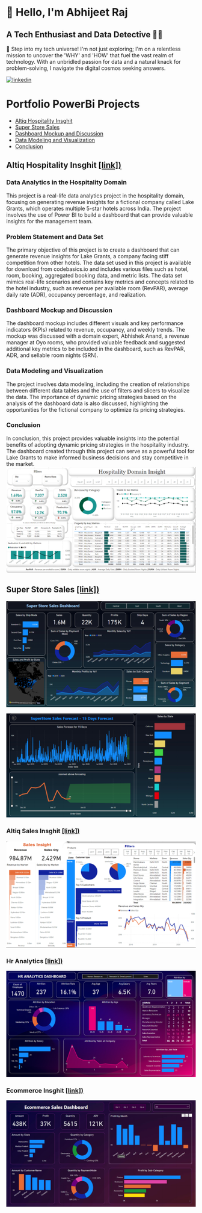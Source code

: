 
# 👋 Hello, I'm Abhijeet Raj 
## A Tech Enthusiast and Data Detective 🕵️‍♂️ 

🚀 Step into my tech universe! I'm not just exploring; I'm on a relentless mission to uncover the 'WHY' and 'HOW' that fuel the vast realm of technology. With an unbridled passion for data and a natural knack for problem-solving, I navigate the digital cosmos seeking answers.

[![linkedin](https://img.shields.io/badge/linkedin-0A66C2?style=for-the-badge&logo=linkedin&logoColor=white)](https://www.linkedin.com/aarsav)

# Portfolio PowerBi Projects
- [Altiq Hospitality Insghit](##Altiq-Hospitality-Insghit)
- [Super Store Sales](##Super-Store-Sales)
- [Dashboard Mockup and Discussion](#dashboard-mockup-and-discussion)
- [Data Modeling and Visualization](#data-modeling-and-visualization)
- [Conclusion](#conclusion)

## Altiq Hospitality Insghit [[link])](https://app.powerbi.com/links/tai7_795eb?ctid=34bd8bed-2ac1-41ae-9f08-4e0a3f11706c&pbi_source=linkShare)

### Data Analytics in the Hospitality Domain

This project is a real-life data analytics project in the hospitality domain, focusing on generating revenue insights for a fictional company called Lake Grants, which operates multiple 5-star hotels across India. The project involves the use of Power BI to build a dashboard that can provide valuable insights for the management team.

### Problem Statement and Data Set
The primary objective of this project is to create a dashboard that can generate revenue insights for Lake Grants, a company facing stiff competition from other hotels. The data set used in this project is available for download from codebasics.io and includes various files such as hotel, room, booking, aggregated booking data, and metric lists. The data set mimics real-life scenarios and contains key metrics and concepts related to the hotel industry, such as revenue per available room (RevPAR), average daily rate (ADR), occupancy percentage, and realization.

### Dashboard Mockup and Discussion
The dashboard mockup includes different visuals and key performance indicators (KPIs) related to revenue, occupancy, and weekly trends. The mockup was discussed with a domain expert, Abhishek Anand, a revenue manager at Oyo rooms, who provided valuable feedback and suggested additional key metrics to be included in the dashboard, such as RevPAR, ADR, and sellable room nights (SRN).

### Data Modeling and Visualization
The project involves data modeling, including the creation of relationships between different data tables and the use of filters and slicers to visualize the data. The importance of dynamic pricing strategies based on the analysis of the dashboard data is also discussed, highlighting the opportunities for the fictional company to optimize its pricing strategies.

### Conclusion
In conclusion, this project provides valuable insights into the potential benefits of adopting dynamic pricing strategies in the hospitality industry. The dashboard created through this project can serve as a powerful tool for Lake Grants to make informed business decisions and stay competitive in the market.
![App Screenshot](https://github.com/aarsav/power-Bi-dashboard/blob/main/Visuals/hospitality.png?text=Project+Screenshot+Here)


## Super Store Sales [[link])](https://app.powerbi.com/links/KHGUVr1NLa?ctid=34bd8bed-2ac1-41ae-9f08-4e0a3f11706c&pbi_source=linkShare&bookmarkGuid=976e6f1d-a249-4b6b-b5db-dbb1a535495fe)


![App Screenshot](https://github.com/aarsav/power-Bi-dashboard/blob/main/Visuals/SuperStore1.png?text=Project+Screenshot+Here)

![App Screenshot](https://github.com/aarsav/power-Bi-dashboard/blob/main/Visuals/SuperStore2.png?text=Project+Screenshot+Here)

### Altiq Sales Insghit [[link])](https://app.powerbi.com/links/EVIphnUzIL?ctid=34bd8bed-2ac1-41ae-9f08-4e0a3f11706c&pbi_source=linkShare)


![App Screenshot](https://github.com/aarsav/power-Bi-dashboard/blob/main/Visuals/SalesInsight.png?text=Project+Screenshot+Here)

### Hr Analytics [[link])](https://app.powerbi.com/links/5YRay4FHyW?ctid=34bd8bed-2ac1-41ae-9f08-4e0a3f11706c&pbi_source=linkShare)


![App Screenshot](https://github.com/aarsav/power-Bi-dashboard/blob/main/Visuals/HrAnalytics.png?text=Project+Screenshot+Here)

### Ecommerce Insghit [[link])](https://app.powerbi.com/links/glHq7djgzp?ctid=34bd8bed-2ac1-41ae-9f08-4e0a3f11706c&pbi_source=linkShare)


![App Screenshot](https://github.com/aarsav/power-Bi-dashboard/blob/main/Visuals/Ecommerce.png?text=Project+Screenshot+Here)
